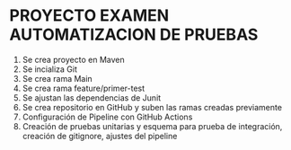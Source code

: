 # PROYECTO EXAMEN AUTOMATIZACION DE PRUEBAS

1. Se crea proyecto en Maven
2. Se incializa Git
3. Se crea rama Main
4. Se crea rama feature/primer-test
5. Se ajustan las dependencias de Junit
6. Se crea repositorio en GitHub y suben las ramas creadas previamente
7. Configuración de Pipeline con GitHub Actions
8. Creación de pruebas unitarias y esquema para prueba de integración, creación de gitignore, ajustes del pipeline


